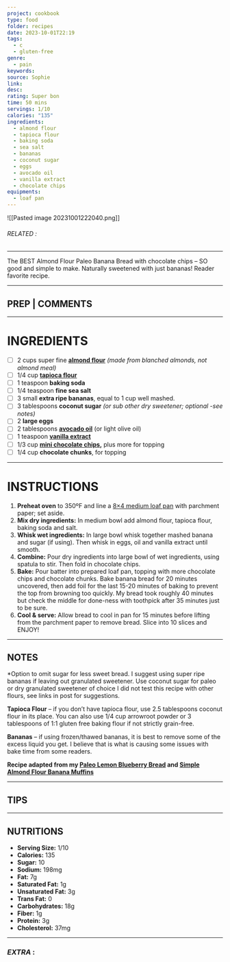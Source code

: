 ```yaml
---
project: cookbook
type: food
folder: recipes
date: 2023-10-01T22:19
tags:
  - c
  - gluten-free
genre:
  - pain
keywords: 
source: Sophie
link: 
desc: 
rating: Super bon
time: 50 mins
servings: 1/10
calories: "135"
ingredients:
  - almond flour
  - tapioca flour
  - baking soda
  - sea salt
  - bananas
  - coconut sugar
  - eggs
  - avocado oil
  - vanilla extract
  - chocolate chips
equipments:
  - loaf pan
---
```


![[Pasted image 20231001222040.png]]
###### *RELATED* : 
---
The BEST Almond Flour Paleo Banana Bread with chocolate chips – SO good and simple to make. Naturally sweetened with just bananas! Reader favorite recipe.

---
## PREP | COMMENTS



---
# INGREDIENTS

- [ ] 2 cups super fine **[almond flour](http://amzn.to/2DdmJB5)** _(made from blanched almonds, not almond meal)_
- [ ] 1/4 cup **[tapioca flour](http://amzn.to/2rfI1wh)**
- [ ] 1 teaspoon **baking soda**
- [ ] 1/4 teaspoon **fine sea salt**
- [ ] 3 small **extra ripe bananas**, equal to 1 cup well mashed.
- [ ] 3 tablespoons **coconut sugar** _(or sub other dry sweetener; optional -see notes)_
- [ ] 2 **large eggs**
- [ ] 2 tablespoons **[avocado oil](http://amzn.to/2yaPHlD)** (or light olive oil)
- [ ] 1 teaspoon **[vanilla extract](http://amzn.to/2xZISmb)**
- [ ] 1/3 cup **[mini chocolate chips](http://amzn.to/2fNL2id),** plus more for topping
- [ ] 1/4 cup **chocolate chunks**, for topping

---
# INSTRUCTIONS

1. **Preheat oven** to 350ºF and line a [8×4 medium loaf pan](http://amzn.to/2wYHrFr) with parchment paper; set aside.
2. **Mix dry ingredients:** In medium bowl add almond flour, tapioca flour, baking soda and salt.
3. **Whisk wet ingredients:** In large bowl whisk together mashed banana and sugar (if using). Then whisk in eggs, oil and vanilla extract until smooth.
4. **Combine:** Pour dry ingredients into large bowl of wet ingredients, using spatula to stir. Then fold in chocolate chips.
5. **Bake:** Pour batter into prepared loaf pan, topping with more chocolate chips and chocolate chunks. Bake banana bread for 20 minutes uncovered, then add foil for the last 15-20 minutes of baking to prevent the top from browning too quickly. My bread took roughly 40 minutes but check the middle for done-ness with toothpick after 35 minutes just to be sure.
6. **Cool & serve:** Allow bread to cool in pan for 15 minutes before lifting from the parchment paper to remove bread. Slice into 10 slices and ENJOY!

---
## NOTES

*Option to omit sugar for less sweet bread. I suggest using super ripe bananas if leaving out granulated sweetener. Use coconut sugar for paleo or dry granulated sweetener of choice I did not test this recipe with other flours, see links in post for suggestions.

**Tapioca Flour** – if you don’t have tapioca flour, use 2.5 tablespoons coconut flour in its place. You can also use 1/4 cup arrowroot powder or 3 tablespoons of 1:1 gluten free baking flour if not strictly grain-free.

**Bananas** – if using frozen/thawed bananas, it is best to remove some of the excess liquid you get. I believe that is what is causing some issues with bake time from some readers.

**Recipe adapted from my [Paleo Lemon Blueberry Bread](https://www.fitmittenkitchen.com/paleo-almond-lemon-blueberry-bread/) and [Simple Almond Flour Banana Muffins](https://www.fitmittenkitchen.com/paleo-banana-muffins/)**

---
## TIPS



---
## NUTRITIONS

- **Serving Size:** 1/10
- **Calories:** 135
- **Sugar:** 10
- **Sodium:** 198mg
- **Fat:** 7g
- **Saturated Fat:** 1g
- **Unsaturated Fat:** 3g
- **Trans Fat:** 0
- **Carbohydrates:** 18g
- **Fiber:** 1g
- **Protein:** 3g
- **Cholesterol:** 37mg

---
### *EXTRA* :



